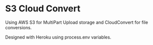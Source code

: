 S3 Cloud Convert
================

Using AWS S3 for MultiPart Upload storage and CloudConvert for file conversions.

Designed with Heroku using process.env variables.